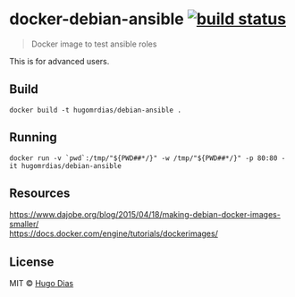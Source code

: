 # docker-debian-ansible [![build status](https://gitlab.com/hugomrdias/docker-debian-ansible/badges/master/build.svg)](https://gitlab.com/hugomrdias/docker-debian-ansible/commits/master)
> Docker image to test ansible roles

This is for advanced users.

## Build
```
docker build -t hugomrdias/debian-ansible .
```

## Running
```
docker run -v `pwd`:/tmp/"${PWD##*/}" -w /tmp/"${PWD##*/}" -p 80:80 -it hugomrdias/debian-ansible
```

## Resources
https://www.dajobe.org/blog/2015/04/18/making-debian-docker-images-smaller/   
https://docs.docker.com/engine/tutorials/dockerimages/   



## License
MIT © [Hugo Dias](http://hugodias.me)
